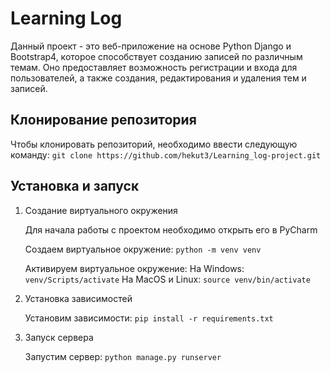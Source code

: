 # Learning Log

Данный проект - это веб-приложение на основе Python Django и Bootstrap4, которое способствует созданию записей по различным темам. Оно предоставляет возможность регистрации и входа для пользователей, а также создания, редактирования и удаления тем и записей.
## Клонирование репозитория
   Чтобы клонировать репозиторий, необходимо ввести следующую команду: `git clone https://github.com/hekut3/Learning_log-project.git`

## Установка и запуск

1. Создание виртуального окружения
   
   Для начала работы с проектом необходимо открыть его в PyCharm

   Создаем виртуальное окружение: `python -m venv venv`

   Активируем виртуальное окружение:
     На Windows: `venv/Scripts/activate`
     На MacOS и Linux: `source venv/bin/activate`

2. Установка зависимостей
   
   Установим зависимости: `pip install -r requirements.txt`

3. Запуск сервера

   Запустим сервер: `python manage.py runserver`
